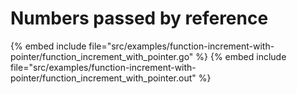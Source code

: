 # Numbers passed by reference

{% embed include file="src/examples/function-increment-with-pointer/function_increment_with_pointer.go" %}
{% embed include file="src/examples/function-increment-with-pointer/function_increment_with_pointer.out" %}


